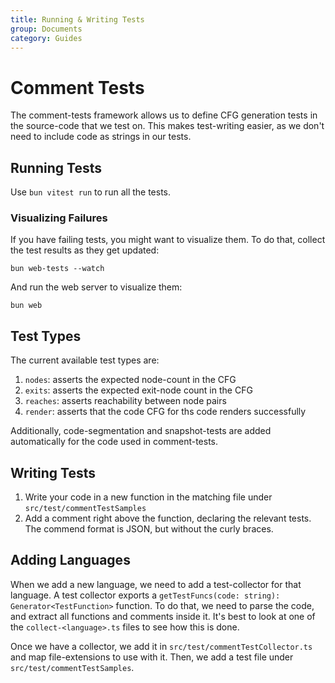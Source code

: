 ```yaml
---
title: Running & Writing Tests
group: Documents
category: Guides
---
```


# Comment Tests

The comment-tests framework allows us to define CFG generation tests in the source-code that we test on.
This makes test-writing easier, as we don't need to include code as strings in our tests.

## Running Tests

Use `bun vitest run` to run all the tests.

### Visualizing Failures

If you have failing tests, you might want to visualize them.
To do that, collect the test results as they get updated:

```shell
bun web-tests --watch
```

And run the web server to visualize them:

```shell
bun web
```

## Test Types

The current available test types are:

1. `nodes`: asserts the expected node-count in the CFG
2. `exits`: asserts the expected exit-node count in the CFG
3. `reaches`: asserts reachability between node pairs
4. `render`: asserts that the code CFG for ths code renders successfully

Additionally, code-segmentation and snapshot-tests are added automatically for the code used in comment-tests.

## Writing Tests

1. Write your code in a new function in the matching file under `src/test/commentTestSamples`
2. Add a comment right above the function, declaring the relevant tests.
   The commend format is JSON, but without the curly braces.

## Adding Languages

When we add a new language, we need to add a test-collector for that language.
A test collector exports a `getTestFuncs(code: string): Generator<TestFunction>` function.
To do that, we need to parse the code, and extract all functions and comments inside it.
It's best to look at one of the `collect-<language>.ts` files to see how this is done.

Once we have a collector, we add it in `src/test/commentTestCollector.ts` and map file-extensions to use with it.
Then, we add a test file under `src/test/commentTestSamples`.

